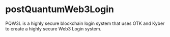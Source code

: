 # postQuantumWeb3Login
PQW3L is a highly secure blockchain login system that uses OTK and Kyber to create a highly secure Web3 Login system.
